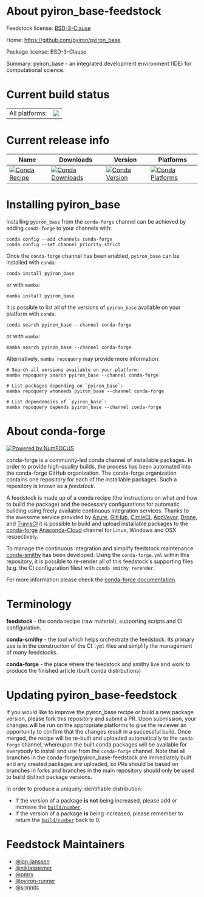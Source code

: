 About pyiron_base-feedstock
===========================

Feedstock license: [BSD-3-Clause](https://github.com/conda-forge/pyiron_base-feedstock/blob/main/LICENSE.txt)

Home: https://github.com/pyiron/pyiron_base

Package license: BSD-3-Clause

Summary: pyiron_base - an integrated development environment (IDE) for computational science.

Current build status
====================


<table><tr><td>All platforms:</td>
    <td>
      <a href="https://dev.azure.com/conda-forge/feedstock-builds/_build/latest?definitionId=4583&branchName=main">
        <img src="https://dev.azure.com/conda-forge/feedstock-builds/_apis/build/status/pyiron_base-feedstock?branchName=main">
      </a>
    </td>
  </tr>
</table>

Current release info
====================

| Name | Downloads | Version | Platforms |
| --- | --- | --- | --- |
| [![Conda Recipe](https://img.shields.io/badge/recipe-pyiron_base-green.svg)](https://anaconda.org/conda-forge/pyiron_base) | [![Conda Downloads](https://img.shields.io/conda/dn/conda-forge/pyiron_base.svg)](https://anaconda.org/conda-forge/pyiron_base) | [![Conda Version](https://img.shields.io/conda/vn/conda-forge/pyiron_base.svg)](https://anaconda.org/conda-forge/pyiron_base) | [![Conda Platforms](https://img.shields.io/conda/pn/conda-forge/pyiron_base.svg)](https://anaconda.org/conda-forge/pyiron_base) |

Installing pyiron_base
======================

Installing `pyiron_base` from the `conda-forge` channel can be achieved by adding `conda-forge` to your channels with:

```
conda config --add channels conda-forge
conda config --set channel_priority strict
```

Once the `conda-forge` channel has been enabled, `pyiron_base` can be installed with `conda`:

```
conda install pyiron_base
```

or with `mamba`:

```
mamba install pyiron_base
```

It is possible to list all of the versions of `pyiron_base` available on your platform with `conda`:

```
conda search pyiron_base --channel conda-forge
```

or with `mamba`:

```
mamba search pyiron_base --channel conda-forge
```

Alternatively, `mamba repoquery` may provide more information:

```
# Search all versions available on your platform:
mamba repoquery search pyiron_base --channel conda-forge

# List packages depending on `pyiron_base`:
mamba repoquery whoneeds pyiron_base --channel conda-forge

# List dependencies of `pyiron_base`:
mamba repoquery depends pyiron_base --channel conda-forge
```


About conda-forge
=================

[![Powered by
NumFOCUS](https://img.shields.io/badge/powered%20by-NumFOCUS-orange.svg?style=flat&colorA=E1523D&colorB=007D8A)](https://numfocus.org)

conda-forge is a community-led conda channel of installable packages.
In order to provide high-quality builds, the process has been automated into the
conda-forge GitHub organization. The conda-forge organization contains one repository
for each of the installable packages. Such a repository is known as a *feedstock*.

A feedstock is made up of a conda recipe (the instructions on what and how to build
the package) and the necessary configurations for automatic building using freely
available continuous integration services. Thanks to the awesome service provided by
[Azure](https://azure.microsoft.com/en-us/services/devops/), [GitHub](https://github.com/),
[CircleCI](https://circleci.com/), [AppVeyor](https://www.appveyor.com/),
[Drone](https://cloud.drone.io/welcome), and [TravisCI](https://travis-ci.com/)
it is possible to build and upload installable packages to the
[conda-forge](https://anaconda.org/conda-forge) [Anaconda-Cloud](https://anaconda.org/)
channel for Linux, Windows and OSX respectively.

To manage the continuous integration and simplify feedstock maintenance
[conda-smithy](https://github.com/conda-forge/conda-smithy) has been developed.
Using the ``conda-forge.yml`` within this repository, it is possible to re-render all of
this feedstock's supporting files (e.g. the CI configuration files) with ``conda smithy rerender``.

For more information please check the [conda-forge documentation](https://conda-forge.org/docs/).

Terminology
===========

**feedstock** - the conda recipe (raw material), supporting scripts and CI configuration.

**conda-smithy** - the tool which helps orchestrate the feedstock.
                   Its primary use is in the construction of the CI ``.yml`` files
                   and simplify the management of *many* feedstocks.

**conda-forge** - the place where the feedstock and smithy live and work to
                  produce the finished article (built conda distributions)


Updating pyiron_base-feedstock
==============================

If you would like to improve the pyiron_base recipe or build a new
package version, please fork this repository and submit a PR. Upon submission,
your changes will be run on the appropriate platforms to give the reviewer an
opportunity to confirm that the changes result in a successful build. Once
merged, the recipe will be re-built and uploaded automatically to the
`conda-forge` channel, whereupon the built conda packages will be available for
everybody to install and use from the `conda-forge` channel.
Note that all branches in the conda-forge/pyiron_base-feedstock are
immediately built and any created packages are uploaded, so PRs should be based
on branches in forks and branches in the main repository should only be used to
build distinct package versions.

In order to produce a uniquely identifiable distribution:
 * If the version of a package **is not** being increased, please add or increase
   the [``build/number``](https://docs.conda.io/projects/conda-build/en/latest/resources/define-metadata.html#build-number-and-string).
 * If the version of a package **is** being increased, please remember to return
   the [``build/number``](https://docs.conda.io/projects/conda-build/en/latest/resources/define-metadata.html#build-number-and-string)
   back to 0.

Feedstock Maintainers
=====================

* [@jan-janssen](https://github.com/jan-janssen/)
* [@niklassiemer](https://github.com/niklassiemer/)
* [@pmrv](https://github.com/pmrv/)
* [@pyiron-runner](https://github.com/pyiron-runner/)
* [@srmnitc](https://github.com/srmnitc/)

